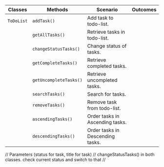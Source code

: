 | Classes    | Methods                     | Scenario                         | Outcomes |
|------------|-----------------------------|----------------------------------|----------|
| `ToDoList` | `addTask()`                 | Add task to todo-list.           |          |
|            | `getAllTasks()`             | Retrieve tasks in todo-list.     |          |
|            | `changeStatusTasks()`       | Change status of tasks.          |          |
|            | `getCompleteTasks()`        | Retrieve completed tasks.        |          |
|            | `getUncompleteTasks()`      | Retrieve uncompleted tasks.      |          |
|            | `searchTasks()`             | Search for tasks.                |          |
|            | `removeTasks()`             | Remove task from todo-list.      |          |
|            | `ascendingTasks()`          | Order tasks in Ascending tasks.  |          |
|            | `descendingTasks()`         | Order tasks in Descending tasks. |          |


// Parameters (status for task, title for task)
// changeStatusTasks() in both classes. check current status and switch to that
// 